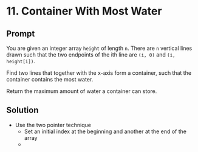 # 11. Container With Most Water
## Prompt
You are given an integer array `height` of length `n`. There are `n` vertical lines drawn such that the two endpoints of the ith line are `(i, 0)` and `(i, height[i])`.

Find two lines that together with the x-axis form a container, such that the container contains the most water.

Return the maximum amount of water a container can store.

## Solution
- Use the two pointer technique
    - Set an initial index at the beginning and another at the end of the array
    - 